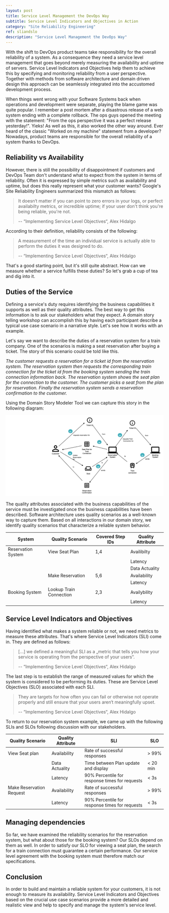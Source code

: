 ```yaml
---
layout: post
title: Service Level Management the DevOps Way
subtitle: Service Level Indicators and Objectives in Action
category: "Site Reliability Engineering"
ref: sliandslo
description: "Service Level Management the DevOps Way"
---
```


With the shift to DevOps product teams take responsibility for the overall reliability of a system. As a consequence they need a service level management that goes beyond merely measuring the availability and uptime of servers. Service Level Indicators and Objectives help them to achieve this by specifying and monitoring reliability from a user perspective. Together with methods from software architecture and domain driven design this approach can be seamlessly integrated into the accustomed development process.
 
<!--more-->

When things went wrong with your Software Systems back when operations and development were separate, playing the blame game was quite popular. I remember a post mortem after a disastrous release of a web system ending with a complete rollback. The ops guys opened the meeting with the statement: "From the ops perspective it was a perfect release yesterday!". Yieks! As well as this, it also worked the other way around. Ever heard of the classic "Worked on my machine" statement from a developer? Nowadays, product teams are responsible for the overall reliability of a system thanks to DevOps.

## Reliability vs Availability
However, there is still the possibility of disappointment if customers and DevOps Team don't understand what to expect from the system in terms of reliability. Often it is expressed by simple metrics such as availability and uptime, but does this really represent what your customer wants? Google's Site Reliability Engineers summarized this mismatch as follows:

> It doesn‘t matter if you can point to zero errors in your logs, or perfect availabilty metrics, or incredible uptime; if your user don't think you're being reliable, you're not.
>
> -- “Implementing Service Level Objectives“, Alex Hidalgo

According to their definition, reliability consists of the following: 

> A measurement of the time an individual service is actually able to perform the duties it was designed to do.
>
> -- “Implementing Service Level Objectives“, Alex Hidalgo

That's a good starting point, but it's still quite abstract. How can we measure whether a service fulfills these duties? So let's grab a cup of tea and dig into it.

## Duties of the Service
Defining a service's duty requires identifying the business capabilities it supports as well as their quality attributes. The best way to get this information is to ask our stakeholders what they expect. A domain story telling workshop can accomplish this by having each participant describe a typical use case scenario in a narrative style. Let's see how it works with an example.

Let's say we want to describe the duties of a reservation system for a train company. One of the scenarios is making a seat reservation after buying a ticket. The story of this scenario could be told like this.

*The customer requests a reservation for a ticket id from the reservation system. The reservation system then requests the corresponding train connection for the ticket id from the booking system sending the train connection information back. The reservation system shows the seat plan for the connection to the customer. The customer picks a seat from the plan for reservation.
Finally the reservation system sends a reservation confirmation to the customer.*

Using the Domain Story Modeler Tool we can capture this story in the following diagram:

![Domain Story](/images/originals/posts/domain-story-for-slis.png)

The quality attributes associated with the business capabilities of the service must be investigated once the business capabilities have been described. Software architecture uses quality scenarios as a well-known way to capture them. Based on all interactions in our domain story, we identify quality scenarios that characterize a reliable system behavior.

| System             | Quality Scenario        | Covered Step IDs | Quality Attribute |
|------------------|-----------------------|----------------|-----------------|
| Reservation System | View Seat Plan          | 1,4              | Availibilty       |
|                    |                         |                  | Latency           |
|                    |                         |                  | Data Actuality    |
|                    | Make Reservation        | 5,6              | Availability      |
|                    |                         |                  | Latency           |
| Booking System     | Lookup Train Connection | 2,3              | Availybility      |
|                    |                         |                  | Latency           |

## Service Level Indicators and Objectives
Having identified what makes a system reliable or not, we need metrics to measure these attributes. That's where Service Level Indicators (SLI) come in. They are defined as follows: 

> [...] we defined a meaningful SLI as a „metric that tells you how your service is operating from the perspective of your users“.
> 
> -- “Implementing Service Level Objectives“, Alex Hidalgo  

The last step is to establish the range of measured values for which the system is considered to be performing its duties. These are Service Level Objectives (SLO) associated with each SLI.

> They are targets for how often you can fail or otherwise not operate properly and still ensure that your users aren‘t meaningfully upset.
>
> -- “Implementing Service Level Objectives“, Alex Hidalgo

To return to our reservation system example, we came up with the following SLIs and SLOs following discussion with our stakeholders.

| Quality Scenario         | Quality Attribute | SLI                                            | SLO  |
| ------------------------ | ----------------- | ---------------------------------------------- | ---- |
| View Seat plan           | Availability      | Rate of successful responses               | > 99% |
|                          | Data Actuality    | Time between Plan update and display           |  < 20 min    |
|                          | Latency           | 90% Percentile for response times for requests | < 3s |
| Make Reservation Request | Availability      | Rate of successful responses                   | > 99%     |
|                          | Latency           | 90% Percentile for response times for requests | < 3s |

## Managing dependencies
So far, we have examined the reliability scenarios for the reservation system, but what about those for the booking system? Our SLOs depend on them as well. In order to satisfy our SLO for viewing a seat plan, the search for a train connection must guarantee a certain performance. Our service level agreement with the booking system must therefore match our specifications.

## Conclusion
In order to build and maintain a reliable system for your customers, it is not enough to measure its availability. Service Level Indicators and Objectives based on the crucial use case scenarios provide a more detailed and realistic view and help to specify and manage the system's service level. 